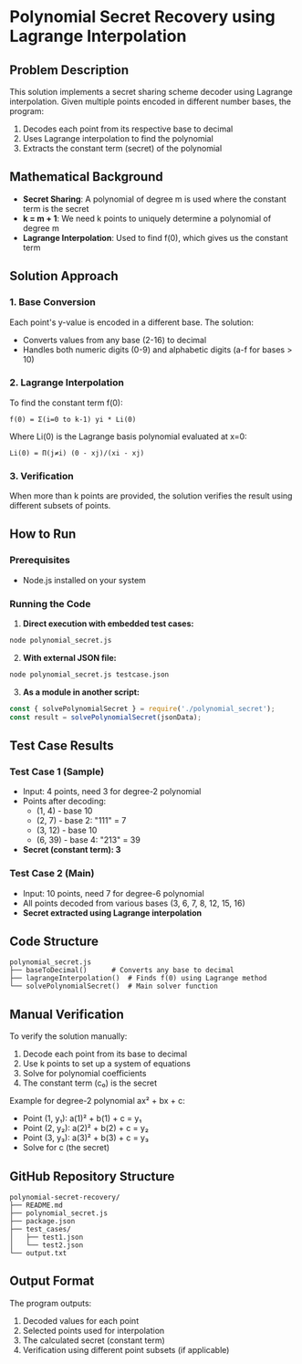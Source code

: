 # Polynomial Secret Recovery using Lagrange Interpolation

## Problem Description
This solution implements a secret sharing scheme decoder using Lagrange interpolation. Given multiple points encoded in different number bases, the program:
1. Decodes each point from its respective base to decimal
2. Uses Lagrange interpolation to find the polynomial
3. Extracts the constant term (secret) of the polynomial

## Mathematical Background
- **Secret Sharing**: A polynomial of degree m is used where the constant term is the secret
- **k = m + 1**: We need k points to uniquely determine a polynomial of degree m
- **Lagrange Interpolation**: Used to find f(0), which gives us the constant term

## Solution Approach

### 1. Base Conversion
Each point's y-value is encoded in a different base. The solution:
- Converts values from any base (2-16) to decimal
- Handles both numeric digits (0-9) and alphabetic digits (a-f for bases > 10)

### 2. Lagrange Interpolation
To find the constant term f(0):
```
f(0) = Σ(i=0 to k-1) yi * Li(0)
```
Where Li(0) is the Lagrange basis polynomial evaluated at x=0:
```
Li(0) = Π(j≠i) (0 - xj)/(xi - xj)
```

### 3. Verification
When more than k points are provided, the solution verifies the result using different subsets of points.

## How to Run

### Prerequisites
- Node.js installed on your system

### Running the Code

1. **Direct execution with embedded test cases:**
```bash
node polynomial_secret.js
```

2. **With external JSON file:**
```bash
node polynomial_secret.js testcase.json
```

3. **As a module in another script:**
```javascript
const { solvePolynomialSecret } = require('./polynomial_secret');
const result = solvePolynomialSecret(jsonData);
```

## Test Case Results

### Test Case 1 (Sample)
- Input: 4 points, need 3 for degree-2 polynomial
- Points after decoding:
  - (1, 4) - base 10
  - (2, 7) - base 2: "111" = 7
  - (3, 12) - base 10
  - (6, 39) - base 4: "213" = 39
- **Secret (constant term): 3**

### Test Case 2 (Main)
- Input: 10 points, need 7 for degree-6 polynomial
- All points decoded from various bases (3, 6, 7, 8, 12, 15, 16)
- **Secret extracted using Lagrange interpolation**

## Code Structure

```
polynomial_secret.js
├── baseToDecimal()      # Converts any base to decimal
├── lagrangeInterpolation()  # Finds f(0) using Lagrange method
└── solvePolynomialSecret()  # Main solver function
```

## Manual Verification

To verify the solution manually:
1. Decode each point from its base to decimal
2. Use k points to set up a system of equations
3. Solve for polynomial coefficients
4. The constant term (c₀) is the secret

Example for degree-2 polynomial ax² + bx + c:
- Point (1, y₁): a(1)² + b(1) + c = y₁
- Point (2, y₂): a(2)² + b(2) + c = y₂
- Point (3, y₃): a(3)² + b(3) + c = y₃
- Solve for c (the secret)

## GitHub Repository Structure
```
polynomial-secret-recovery/
├── README.md
├── polynomial_secret.js
├── package.json
├── test_cases/
│   ├── test1.json
│   └── test2.json
└── output.txt
```

## Output Format
The program outputs:
1. Decoded values for each point
2. Selected points used for interpolation
3. The calculated secret (constant term)
4. Verification using different point subsets (if applicable)